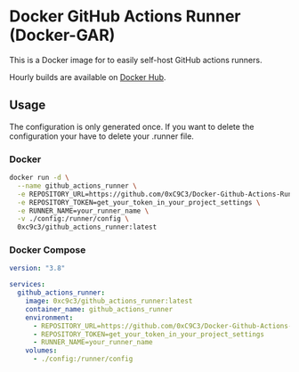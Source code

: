 # Docker GitHub Actions Runner (Docker-GAR)

This is a Docker image for to easily self-host GitHub actions runners.

Hourly builds are available on [Docker Hub](https://hub.docker.com/r/0xc9c3/github_actions_runner).

## Usage

The configuration is only generated once. If you want to delete the configuration your have to delete your .runner file.

### Docker

```bash
docker run -d \
  --name github_actions_runner \
  -e REPOSITORY_URL=https://github.com/0xC9C3/Docker-Github-Actions-Runner \
  -e REPOSITORY_TOKEN=get_your_token_in_your_project_settings \
  -e RUNNER_NAME=your_runner_name \
  -v ./config:/runner/config \
  0xc9c3/github_actions_runner:latest
```

### Docker Compose

```yaml
version: "3.8"

services:
  github_actions_runner:
    image: 0xc9c3/github_actions_runner:latest
    container_name: github_actions_runner
    environment:
      - REPOSITORY_URL=https://github.com/0xC9C3/Docker-Github-Actions-Runner
      - REPOSITORY_TOKEN=get_your_token_in_your_project_settings
      - RUNNER_NAME=your_runner_name
    volumes:
      - ./config:/runner/config
```